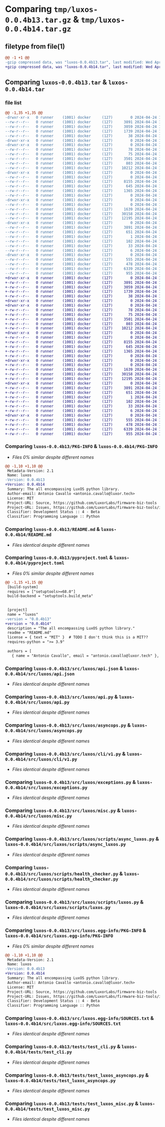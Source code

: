 # Comparing `tmp/luxos-0.0.4b13.tar.gz` & `tmp/luxos-0.0.4b14.tar.gz`

## filetype from file(1)

```diff
@@ -1 +1 @@
-gzip compressed data, was "luxos-0.0.4b13.tar", last modified: Wed Apr 24 17:11:32 2024, max compression
+gzip compressed data, was "luxos-0.0.4b14.tar", last modified: Wed Apr 24 17:17:47 2024, max compression
```

## Comparing `luxos-0.0.4b13.tar` & `luxos-0.0.4b14.tar`

### file list

```diff
@@ -1,35 +1,35 @@
-drwxr-xr-x   0 runner    (1001) docker     (127)        0 2024-04-24 17:11:32.835201 luxos-0.0.4b13/
--rw-r--r--   0 runner    (1001) docker     (127)     3891 2024-04-24 17:11:32.835201 luxos-0.0.4b13/PKG-INFO
--rw-r--r--   0 runner    (1001) docker     (127)     3059 2024-04-24 17:11:02.000000 luxos-0.0.4b13/README.md
--rw-r--r--   0 runner    (1001) docker     (127)     1739 2024-04-24 17:11:30.000000 luxos-0.0.4b13/pyproject.toml
--rw-r--r--   0 runner    (1001) docker     (127)       38 2024-04-24 17:11:32.835201 luxos-0.0.4b13/setup.cfg
-drwxr-xr-x   0 runner    (1001) docker     (127)        0 2024-04-24 17:11:32.831201 luxos-0.0.4b13/src/
-drwxr-xr-x   0 runner    (1001) docker     (127)        0 2024-04-24 17:11:32.831201 luxos-0.0.4b13/src/luxos/
--rw-r--r--   0 runner    (1001) docker     (127)       78 2024-04-24 17:11:30.000000 luxos-0.0.4b13/src/luxos/__init__.py
--rw-r--r--   0 runner    (1001) docker     (127)       75 2024-04-24 17:11:02.000000 luxos-0.0.4b13/src/luxos/__main__.py
--rw-r--r--   0 runner    (1001) docker     (127)     3501 2024-04-24 17:11:02.000000 luxos-0.0.4b13/src/luxos/api.json
--rw-r--r--   0 runner    (1001) docker     (127)      803 2024-04-24 17:11:02.000000 luxos-0.0.4b13/src/luxos/api.py
--rw-r--r--   0 runner    (1001) docker     (127)    10212 2024-04-24 17:11:02.000000 luxos-0.0.4b13/src/luxos/asyncops.py
-drwxr-xr-x   0 runner    (1001) docker     (127)        0 2024-04-24 17:11:32.835201 luxos-0.0.4b13/src/luxos/cli/
--rw-r--r--   0 runner    (1001) docker     (127)        0 2024-04-24 17:11:02.000000 luxos-0.0.4b13/src/luxos/cli/__init__.py
--rw-r--r--   0 runner    (1001) docker     (127)     8155 2024-04-24 17:11:02.000000 luxos-0.0.4b13/src/luxos/cli/v1.py
--rw-r--r--   0 runner    (1001) docker     (127)      645 2024-04-24 17:11:02.000000 luxos-0.0.4b13/src/luxos/exceptions.py
--rw-r--r--   0 runner    (1001) docker     (127)     1365 2024-04-24 17:11:02.000000 luxos-0.0.4b13/src/luxos/misc.py
--rw-r--r--   0 runner    (1001) docker     (127)        0 2024-04-24 17:11:02.000000 luxos-0.0.4b13/src/luxos/py.typed
-drwxr-xr-x   0 runner    (1001) docker     (127)        0 2024-04-24 17:11:32.835201 luxos-0.0.4b13/src/luxos/scripts/
--rw-r--r--   0 runner    (1001) docker     (127)        0 2024-04-24 17:11:02.000000 luxos-0.0.4b13/src/luxos/scripts/__init__.py
--rw-r--r--   0 runner    (1001) docker     (127)     1639 2024-04-24 17:11:02.000000 luxos-0.0.4b13/src/luxos/scripts/async_luxos.py
--rw-r--r--   0 runner    (1001) docker     (127)    30158 2024-04-24 17:11:02.000000 luxos-0.0.4b13/src/luxos/scripts/health_checker.py
--rw-r--r--   0 runner    (1001) docker     (127)    12195 2024-04-24 17:11:02.000000 luxos-0.0.4b13/src/luxos/scripts/luxos.py
-drwxr-xr-x   0 runner    (1001) docker     (127)        0 2024-04-24 17:11:32.835201 luxos-0.0.4b13/src/luxos.egg-info/
--rw-r--r--   0 runner    (1001) docker     (127)     3891 2024-04-24 17:11:32.000000 luxos-0.0.4b13/src/luxos.egg-info/PKG-INFO
--rw-r--r--   0 runner    (1001) docker     (127)      651 2024-04-24 17:11:32.000000 luxos-0.0.4b13/src/luxos.egg-info/SOURCES.txt
--rw-r--r--   0 runner    (1001) docker     (127)        1 2024-04-24 17:11:32.000000 luxos-0.0.4b13/src/luxos.egg-info/dependency_links.txt
--rw-r--r--   0 runner    (1001) docker     (127)      102 2024-04-24 17:11:32.000000 luxos-0.0.4b13/src/luxos.egg-info/entry_points.txt
--rw-r--r--   0 runner    (1001) docker     (127)       33 2024-04-24 17:11:32.000000 luxos-0.0.4b13/src/luxos.egg-info/requires.txt
--rw-r--r--   0 runner    (1001) docker     (127)        6 2024-04-24 17:11:32.000000 luxos-0.0.4b13/src/luxos.egg-info/top_level.txt
-drwxr-xr-x   0 runner    (1001) docker     (127)        0 2024-04-24 17:11:32.835201 luxos-0.0.4b13/tests/
--rw-r--r--   0 runner    (1001) docker     (127)      555 2024-04-24 17:11:02.000000 luxos-0.0.4b13/tests/test_cli.py
--rw-r--r--   0 runner    (1001) docker     (127)      478 2024-04-24 17:11:02.000000 luxos-0.0.4b13/tests/test_luxos.py
--rw-r--r--   0 runner    (1001) docker     (127)     6339 2024-04-24 17:11:02.000000 luxos-0.0.4b13/tests/test_luxos_asyncops.py
--rw-r--r--   0 runner    (1001) docker     (127)      955 2024-04-24 17:11:02.000000 luxos-0.0.4b13/tests/test_luxos_misc.py
+drwxr-xr-x   0 runner    (1001) docker     (127)        0 2024-04-24 17:17:47.442892 luxos-0.0.4b14/
+-rw-r--r--   0 runner    (1001) docker     (127)     3891 2024-04-24 17:17:47.438892 luxos-0.0.4b14/PKG-INFO
+-rw-r--r--   0 runner    (1001) docker     (127)     3059 2024-04-24 17:17:16.000000 luxos-0.0.4b14/README.md
+-rw-r--r--   0 runner    (1001) docker     (127)     1739 2024-04-24 17:17:45.000000 luxos-0.0.4b14/pyproject.toml
+-rw-r--r--   0 runner    (1001) docker     (127)       38 2024-04-24 17:17:47.442892 luxos-0.0.4b14/setup.cfg
+drwxr-xr-x   0 runner    (1001) docker     (127)        0 2024-04-24 17:17:47.434893 luxos-0.0.4b14/src/
+drwxr-xr-x   0 runner    (1001) docker     (127)        0 2024-04-24 17:17:47.438892 luxos-0.0.4b14/src/luxos/
+-rw-r--r--   0 runner    (1001) docker     (127)       78 2024-04-24 17:17:45.000000 luxos-0.0.4b14/src/luxos/__init__.py
+-rw-r--r--   0 runner    (1001) docker     (127)       75 2024-04-24 17:17:16.000000 luxos-0.0.4b14/src/luxos/__main__.py
+-rw-r--r--   0 runner    (1001) docker     (127)     3501 2024-04-24 17:17:16.000000 luxos-0.0.4b14/src/luxos/api.json
+-rw-r--r--   0 runner    (1001) docker     (127)      803 2024-04-24 17:17:16.000000 luxos-0.0.4b14/src/luxos/api.py
+-rw-r--r--   0 runner    (1001) docker     (127)    10212 2024-04-24 17:17:16.000000 luxos-0.0.4b14/src/luxos/asyncops.py
+drwxr-xr-x   0 runner    (1001) docker     (127)        0 2024-04-24 17:17:47.438892 luxos-0.0.4b14/src/luxos/cli/
+-rw-r--r--   0 runner    (1001) docker     (127)        0 2024-04-24 17:17:16.000000 luxos-0.0.4b14/src/luxos/cli/__init__.py
+-rw-r--r--   0 runner    (1001) docker     (127)     8155 2024-04-24 17:17:16.000000 luxos-0.0.4b14/src/luxos/cli/v1.py
+-rw-r--r--   0 runner    (1001) docker     (127)      645 2024-04-24 17:17:16.000000 luxos-0.0.4b14/src/luxos/exceptions.py
+-rw-r--r--   0 runner    (1001) docker     (127)     1365 2024-04-24 17:17:16.000000 luxos-0.0.4b14/src/luxos/misc.py
+-rw-r--r--   0 runner    (1001) docker     (127)        0 2024-04-24 17:17:16.000000 luxos-0.0.4b14/src/luxos/py.typed
+drwxr-xr-x   0 runner    (1001) docker     (127)        0 2024-04-24 17:17:47.438892 luxos-0.0.4b14/src/luxos/scripts/
+-rw-r--r--   0 runner    (1001) docker     (127)        0 2024-04-24 17:17:16.000000 luxos-0.0.4b14/src/luxos/scripts/__init__.py
+-rw-r--r--   0 runner    (1001) docker     (127)     1639 2024-04-24 17:17:16.000000 luxos-0.0.4b14/src/luxos/scripts/async_luxos.py
+-rw-r--r--   0 runner    (1001) docker     (127)    30158 2024-04-24 17:17:16.000000 luxos-0.0.4b14/src/luxos/scripts/health_checker.py
+-rw-r--r--   0 runner    (1001) docker     (127)    12195 2024-04-24 17:17:16.000000 luxos-0.0.4b14/src/luxos/scripts/luxos.py
+drwxr-xr-x   0 runner    (1001) docker     (127)        0 2024-04-24 17:17:47.438892 luxos-0.0.4b14/src/luxos.egg-info/
+-rw-r--r--   0 runner    (1001) docker     (127)     3891 2024-04-24 17:17:47.000000 luxos-0.0.4b14/src/luxos.egg-info/PKG-INFO
+-rw-r--r--   0 runner    (1001) docker     (127)      651 2024-04-24 17:17:47.000000 luxos-0.0.4b14/src/luxos.egg-info/SOURCES.txt
+-rw-r--r--   0 runner    (1001) docker     (127)        1 2024-04-24 17:17:47.000000 luxos-0.0.4b14/src/luxos.egg-info/dependency_links.txt
+-rw-r--r--   0 runner    (1001) docker     (127)      102 2024-04-24 17:17:47.000000 luxos-0.0.4b14/src/luxos.egg-info/entry_points.txt
+-rw-r--r--   0 runner    (1001) docker     (127)       33 2024-04-24 17:17:47.000000 luxos-0.0.4b14/src/luxos.egg-info/requires.txt
+-rw-r--r--   0 runner    (1001) docker     (127)        6 2024-04-24 17:17:47.000000 luxos-0.0.4b14/src/luxos.egg-info/top_level.txt
+drwxr-xr-x   0 runner    (1001) docker     (127)        0 2024-04-24 17:17:47.438892 luxos-0.0.4b14/tests/
+-rw-r--r--   0 runner    (1001) docker     (127)      555 2024-04-24 17:17:16.000000 luxos-0.0.4b14/tests/test_cli.py
+-rw-r--r--   0 runner    (1001) docker     (127)      478 2024-04-24 17:17:16.000000 luxos-0.0.4b14/tests/test_luxos.py
+-rw-r--r--   0 runner    (1001) docker     (127)     6339 2024-04-24 17:17:16.000000 luxos-0.0.4b14/tests/test_luxos_asyncops.py
+-rw-r--r--   0 runner    (1001) docker     (127)      955 2024-04-24 17:17:16.000000 luxos-0.0.4b14/tests/test_luxos_misc.py
```

### Comparing `luxos-0.0.4b13/PKG-INFO` & `luxos-0.0.4b14/PKG-INFO`

 * *Files 0% similar despite different names*

```diff
@@ -1,10 +1,10 @@
 Metadata-Version: 2.1
 Name: luxos
-Version: 0.0.4b13
+Version: 0.0.4b14
 Summary: The all encompassing LuxOS python library.
 Author-email: Antonio Cavallo <antonio.cavallo@luxor.tech>
 License: MIT
 Project-URL: Source, https://github.com/LuxorLabs/firmware-biz-tools
 Project-URL: Issues, https://github.com/LuxorLabs/firmware-biz-tools/issues
 Classifier: Development Status :: 4 - Beta
 Classifier: Programming Language :: Python
```

### Comparing `luxos-0.0.4b13/README.md` & `luxos-0.0.4b14/README.md`

 * *Files identical despite different names*

### Comparing `luxos-0.0.4b13/pyproject.toml` & `luxos-0.0.4b14/pyproject.toml`

 * *Files 0% similar despite different names*

```diff
@@ -1,15 +1,15 @@
 [build-system]
 requires = ["setuptools>=68.0"]
 build-backend = "setuptools.build_meta"
 
 
 [project]
 name = "luxos"
-version = "0.0.4b13"
+version = "0.0.4b14"
 description = "The all encompassing LuxOS python library."
 readme = "README.md"
 license = { text = "MIT" }  # TODO I don't think this is a MIT??
 requires-python = ">= 3.9"
 
 authors = [
   { name = "Antonio Cavallo", email = "antonio.cavallo@luxor.tech" },
```

### Comparing `luxos-0.0.4b13/src/luxos/api.json` & `luxos-0.0.4b14/src/luxos/api.json`

 * *Files identical despite different names*

### Comparing `luxos-0.0.4b13/src/luxos/api.py` & `luxos-0.0.4b14/src/luxos/api.py`

 * *Files identical despite different names*

### Comparing `luxos-0.0.4b13/src/luxos/asyncops.py` & `luxos-0.0.4b14/src/luxos/asyncops.py`

 * *Files identical despite different names*

### Comparing `luxos-0.0.4b13/src/luxos/cli/v1.py` & `luxos-0.0.4b14/src/luxos/cli/v1.py`

 * *Files identical despite different names*

### Comparing `luxos-0.0.4b13/src/luxos/exceptions.py` & `luxos-0.0.4b14/src/luxos/exceptions.py`

 * *Files identical despite different names*

### Comparing `luxos-0.0.4b13/src/luxos/misc.py` & `luxos-0.0.4b14/src/luxos/misc.py`

 * *Files identical despite different names*

### Comparing `luxos-0.0.4b13/src/luxos/scripts/async_luxos.py` & `luxos-0.0.4b14/src/luxos/scripts/async_luxos.py`

 * *Files identical despite different names*

### Comparing `luxos-0.0.4b13/src/luxos/scripts/health_checker.py` & `luxos-0.0.4b14/src/luxos/scripts/health_checker.py`

 * *Files identical despite different names*

### Comparing `luxos-0.0.4b13/src/luxos/scripts/luxos.py` & `luxos-0.0.4b14/src/luxos/scripts/luxos.py`

 * *Files identical despite different names*

### Comparing `luxos-0.0.4b13/src/luxos.egg-info/PKG-INFO` & `luxos-0.0.4b14/src/luxos.egg-info/PKG-INFO`

 * *Files 0% similar despite different names*

```diff
@@ -1,10 +1,10 @@
 Metadata-Version: 2.1
 Name: luxos
-Version: 0.0.4b13
+Version: 0.0.4b14
 Summary: The all encompassing LuxOS python library.
 Author-email: Antonio Cavallo <antonio.cavallo@luxor.tech>
 License: MIT
 Project-URL: Source, https://github.com/LuxorLabs/firmware-biz-tools
 Project-URL: Issues, https://github.com/LuxorLabs/firmware-biz-tools/issues
 Classifier: Development Status :: 4 - Beta
 Classifier: Programming Language :: Python
```

### Comparing `luxos-0.0.4b13/src/luxos.egg-info/SOURCES.txt` & `luxos-0.0.4b14/src/luxos.egg-info/SOURCES.txt`

 * *Files identical despite different names*

### Comparing `luxos-0.0.4b13/tests/test_cli.py` & `luxos-0.0.4b14/tests/test_cli.py`

 * *Files identical despite different names*

### Comparing `luxos-0.0.4b13/tests/test_luxos_asyncops.py` & `luxos-0.0.4b14/tests/test_luxos_asyncops.py`

 * *Files identical despite different names*

### Comparing `luxos-0.0.4b13/tests/test_luxos_misc.py` & `luxos-0.0.4b14/tests/test_luxos_misc.py`

 * *Files identical despite different names*

